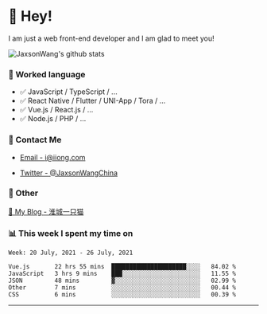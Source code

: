 # 👋 Hey!

I am just a web front-end developer and I am glad to meet you!

![JaxsonWang's github stats](https://github-readme-stats.vercel.app/api?username=JaxsonWang&&show_icons=true&&title_color=1abc9c&&icon_color=1abc9c)


### 📝 Worked language

- ✅ JavaScript / TypeScript / ...
- ✅ React Native / Flutter / UNI-App / Tora / ...
- ✅ Vue.js / React.js / ...
- ✅ Node.js / PHP / ...

### 📮 Contact Me

- [Email - i@iiong.com](mailto:i@iiong.com)

- [Twitter - @JaxsonWangChina](https://twitter.com/JaxsonWangChina)

### 🤪 Other

[📌 My Blog - 淮城一只猫](https://iiong.com)

### 📊 This week I spent my time on

<!--START_SECTION:waka-->
```text
Week: 20 July, 2021 - 26 July, 2021

Vue.js       22 hrs 55 mins  █████████████████████░░░░   84.02 % 
JavaScript   3 hrs 9 mins    ███░░░░░░░░░░░░░░░░░░░░░░   11.55 % 
JSON         48 mins         ▓░░░░░░░░░░░░░░░░░░░░░░░░   02.99 % 
Other        7 mins          ░░░░░░░░░░░░░░░░░░░░░░░░░   00.44 % 
CSS          6 mins          ░░░░░░░░░░░░░░░░░░░░░░░░░   00.39 % 
```
<!--END_SECTION:waka-->

---
